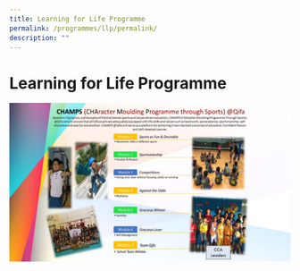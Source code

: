```yaml
---
title: Learning for Life Programme
permalink: /programmes/llp/permalink/
description: ""
---
```

Learning for Life Programme 
============================

![](/images/CHAMPS@Qifa.jpg)